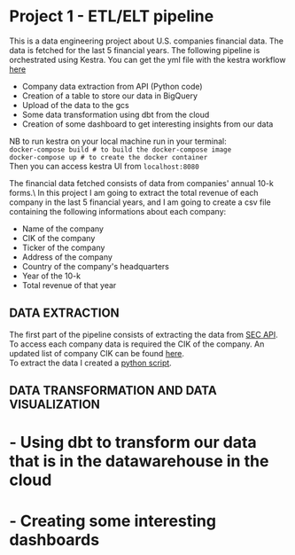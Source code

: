 # Project 1 - ETL/ELT pipeline
This is a data engineering project about U.S. companies financial data. 
The data is fetched for the last 5 financial years. The following pipeline is orchestrated using Kestra.
You can get the yml file with the kestra workflow [here](https://github.com/ChiarelliS/Portfolio/blob/main/Project1/workflow.yml)
* Company data extraction from API (Python code)
* Creation of a table to store our data in BigQuery
* Upload of the data to the gcs
* Some data transformation using dbt from the cloud
* Creation of some dashboard to get interesting insights from our data

NB to run kestra on your local machine run in your terminal:\
`docker-compose build # to build the docker-compose image`\
`docker-compose up # to create the docker container`\
Then you can access kestra UI from `localhost:8080`

The financial data fetched consists of data from companies' annual 10-k forms.\\
In this project I am going to extract the total revenue of each company in the last 5 financial years, and I am going to create a csv file containing the following informations about each company:
* Name of the company
* CIK of the company
* Ticker of the company
* Address of the company
* Country of the company's headquarters
* Year of the 10-k
* Total revenue of that year


## DATA EXTRACTION 
The first part of the pipeline consists of extracting the data from [SEC API](https://www.sec.gov/search-filings/edgar-application-programming-interfaces).\
To access each company data is required the CIK of the company. An updated list of company CIK can be found [here](https://www.sec.gov/files/company_tickers.json).\
To extract the data I created a [python script](https://github.com/ChiarelliS/Portfolio/blob/main/Project1/api.py).


## DATA TRANSFORMATION AND DATA VISUALIZATION
# - Using dbt to transform our data that is in the datawarehouse in the cloud
# - Creating some interesting dashboards 
